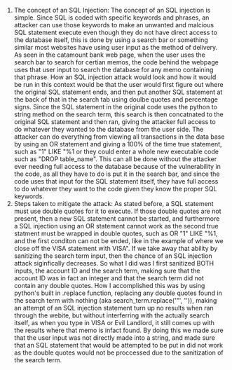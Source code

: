 1. The concept of an SQL Injection: The concept of an SQL injection is simple. Since SQL is coded with specific keywords and phrases, an attacker can use those keywords to make an unwanted and malcious SQL statement execute even though they do not have direct access to the database itself, this is done by using a search bar or something similar most websites have using user input as the method of delivery. As seen in the catamount bank web page, when the user uses the search bar to search for certian memos, the code behind the webpage uses that user input to search the database for any memo containing that phrase. How an SQL injection attack would look and how it would be run in this context would be that the user would first figure out where the original SQL statement ends, and then put another SQL statement at the back of that in the search tab using doulbe quotes and percentage signs. Since the SQL statement in the original code uses the python to string method on the search term, this search is then concatnated to the original SQL statement and then ran, giving the attacker full access to do whatever they wanted to the database from the user side. The attacker can do everything from viewing all transactions in the data base by using an OR statement and giving a 100% of the time true statement, such as "1" LIKE "%1 or they could enter a whole new executable code such as "DROP table_name". This can all be done without the attacker ever needing full access to the database because of the vulnerability in the code, as all they have to do is put it in the search bar, and since the code uses that input for the SQL statement itself, they have full access to do whatever they want to the code given they know the proper SQL keywords.
2. Steps taken to mitigate the attack: As stated before, a SQL statement must use double quotes for it to execute. If those double quotes are not present, then a new SQL statement cannot be started, and furthermore a SQL injection using an OR statement cannot work as the second true statment must be wrapped in double quotes, such as OR "1" LIKE "%1, and the first conditon can not be ended, like in the example of where we close off the VISA statement with VISA". If we take away that ability by sanitizing the search term input, then the chance of an SQL injection attack siginfically decreases. So what I did was I first sanitized BOTH inputs, the account ID and the search term, making sure that the account ID was in fact an integer and that the search term did not contain any double quotes. How I accomplished this was by using python's built in .replace function, replacing any double quotes found in the search term with nothing (aka search_term.replace('"', '')), making an attempt of an SQL injection statement turn up no results when ran through the webite, but without interferring with the actually search itself, as when you type in VISA or Evil Landlord, it still comes up with the results where that memo is infact found. By doing this we made sure that the user input was not directly made into a string, and made sure that an SQL statement that would be attempted to be put in did not work as the double quotes would not be proccessed due to the sanitization of the search term.
